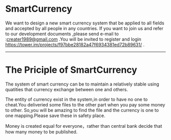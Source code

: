 SmartCurrency
=============

We want to design a new smart currency system that be applied to all fields and accepted by all people in any countries. If you want to join us and refer to our development documents ,please send e-mail to :creater1989@gmail.com .You will be invited to register and login https://tower.im/projects/f97bbe28182a47f6934381ed72b89631/ .

----------

The Priciple of SmartCurrency
=============

The system of smart currency can be to maintain a relatively stable using quatities that currency exchange between one and others.

The entity of currency exist in the system,in order to have no one to cheat.You deliveried some files to the other part when you pay some money to other. So,you will be amazing to find the file and the currency is one to one mapping.Please save these in safety place.

Money is created equal for everyone，rather than central bank decide that how many money to be published.



